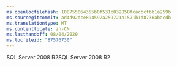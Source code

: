 ```yaml
---
ms.openlocfilehash: 108755064355b0f531c032858fcacbcfbb1a259b
ms.sourcegitcommit: ad4d92dce894592a259721a1571b1d8736abacdb
ms.translationtype: MT
ms.contentlocale: zh-CN
ms.lasthandoff: 08/04/2020
ms.locfileid: "87576730"
---
```

<span data-ttu-id="c9ec7-101">SQL Server 2008 R2</span><span class="sxs-lookup"><span data-stu-id="c9ec7-101">SQL Server 2008 R2</span></span>
